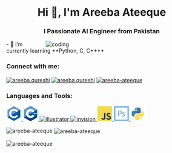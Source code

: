 
<h1 align="center">Hi 👋, I'm Areeba Ateeque</h1>
<h3 align="center">I Passionate AI Engineer from Pakistan</h3>
<img align="right" alt="coding" width="400" src="https://miro.medium.com/v2/resize:fit:1358/1*iGdFJTHMIG79N2HChWaooQ.gif">
- 🌱 I’m currently learning **Python, C, C++**

<h3 align="left">Connect with me:</h3>
<p align="left">
<a href="https://linkedin.com/in/areeba qureshi" target="blank"><img align="center" src="https://raw.githubusercontent.com/rahuldkjain/github-profile-readme-generator/master/src/images/icons/Social/linked-in-alt.svg" alt="areeba qureshi" height="30" width="40" /></a>
<a href="https://fb.com/areeba qureshi" target="blank"><img align="center" src="https://raw.githubusercontent.com/rahuldkjain/github-profile-readme-generator/master/src/images/icons/Social/facebook.svg" alt="areeba qureshi" height="30" width="40" /></a>
<a href="https://instagram.com/areeba-ateeque" target="blank"><img align="center" src="https://raw.githubusercontent.com/rahuldkjain/github-profile-readme-generator/master/src/images/icons/Social/instagram.svg" alt="areeba-ateeque" height="30" width="40" /></a>
</p>

<h3 align="left">Languages and Tools:</h3>
<p align="left"> <a href="https://www.cprogramming.com/" target="_blank" rel="noreferrer"> <img src="https://raw.githubusercontent.com/devicons/devicon/master/icons/c/c-original.svg" alt="c" width="40" height="40"/> </a> <a href="https://www.w3schools.com/cpp/" target="_blank" rel="noreferrer"> <img src="https://raw.githubusercontent.com/devicons/devicon/master/icons/cplusplus/cplusplus-original.svg" alt="cplusplus" width="40" height="40"/> </a> <a href="https://www.adobe.com/in/products/illustrator.html" target="_blank" rel="noreferrer"> <img src="https://www.vectorlogo.zone/logos/adobe_illustrator/adobe_illustrator-icon.svg" alt="illustrator" width="40" height="40"/> </a> <a href="https://www.invisionapp.com/" target="_blank" rel="noreferrer"> <img src="https://www.vectorlogo.zone/logos/invisionapp/invisionapp-icon.svg" alt="invision" width="40" height="40"/> </a> <a href="https://developer.mozilla.org/en-US/docs/Web/JavaScript" target="_blank" rel="noreferrer"> <img src="https://raw.githubusercontent.com/devicons/devicon/master/icons/javascript/javascript-original.svg" alt="javascript" width="40" height="40"/> </a> <a href="https://www.photoshop.com/en" target="_blank" rel="noreferrer"> <img src="https://raw.githubusercontent.com/devicons/devicon/master/icons/photoshop/photoshop-line.svg" alt="photoshop" width="40" height="40"/> </a> <a href="https://www.python.org" target="_blank" rel="noreferrer"> <img src="https://raw.githubusercontent.com/devicons/devicon/master/icons/python/python-original.svg" alt="python" width="40" height="40"/> </a> </p>

<p><img align="left" src="https://github-readme-stats.vercel.app/api/top-langs?username=areeba-ateeque&show_icons=true&locale=en&layout=compact" alt="areeba-ateeque" /></p>

<p>&nbsp;<img align="center" src="https://github-readme-stats.vercel.app/api?username=areeba-ateeque&show_icons=true&locale=en" alt="areeba-ateeque" /></p>

<p><img align="center" src="https://github-readme-streak-stats.herokuapp.com/?user=areeba-ateeque&" alt="areeba-ateeque" /></p>

